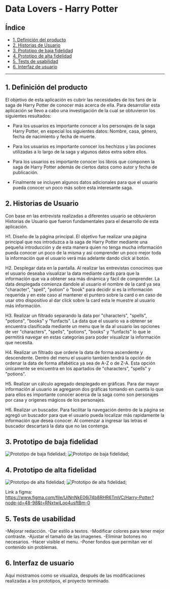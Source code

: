# Data Lovers - Harry Potter

## Índice

* [1. Definición del producto](#1-definición-del-producto)
* [2. Historias de Usuario](#2-historias-de-usuario)
* [3. Prototipo de baja fidelidad](#3-prototipo-de-baja-fidelidad)
* [4. Prototipo de alta fidelidad](#4-prototipo-de-alta-fidelidad)
* [5. Tests de usabilidad](#5-tests-de-usabilidad)
* [6. Interfaz de usuario](#6-interfaz-de-usuario)

***

## 1. Definición del producto

El objetivo de esta aplicación es cubrir las necesidades de los fans de la saga de Harry Potter de conocer más acerca de ella. Para desarrollar esta aplicación se llevo a cabo una investigación de la cual se obtuvieron los siguientes resultados:

* Para los usuarios es importante conocer a los personajes de la saga Harry Potter, en especial los siguientes datos: Nombre, casa, género, fecha de nacimiento y fecha de muerte.

* Para los usuarios es importante conocer los hechizos y las pociones utilizadas a lo largo de la saga y algunos datos extra sobre ellos.

* Para los usuarios es importante conocer los libros que componen la saga de Harry Potter además de ciertos datos como autor y fecha de publicación.

* Finalmente se incluyen algunos datos adicionales para que el usuario pueda conocer un poco más sobre esta interesante saga.
## 2. Historias de Usuario

Con base en las entrevista realizadas a diferentes usuario se obtuvieron Historias de Usuario que fueron fundamentales para el desarrollo de esta aplicación.

H1. Diseño de la página principal.
El objetivo fue realizar una página principal que nos introduzca a la saga de Harry Potter mediante una pequeña introducción y de esta manera quien no tenga mucha información pueda conocer un poco de la misma y así comprender un poco mejor toda la información que el usuario verá más adelante dando click al botón.

H2. Desplegar data en la pantalla.
Al realizar las entrevistas conocimos que el usuario deseaba visualizar la data mediante cards para que la información que va a obtener sea más dinámica y fácil de comprender.
La data desplegada comienza dandole al usuario el nombre de la card ya sea "character", "spell", "potion" o "book" para decidir si es la información requerida y en este caso al mantener el puntero sobre la card o en caso de usar otro dispositivo al dar click sobre la card esta le muestre al usuario más información.

H3. Realizar un filtrado separando la data por "characters", "spells", "potions", "books" y "funfacts".
La data que el usuario va a obtener se encuentra clasificada mediante un menu que le da al usuario las opciones de ver "characters", "spells", "potions", "books" y "funfacts" lo que le permitirá navegar en estas categorías para poder visualizar la información que necesita.

H4. Realizar un filtrado que ordene la data de forma ascendente y descendente.
Dentro del menu el usuario también tendrá la opción de ordenar la data de forma alfabética ya sea de A-Z o de Z-A.
Esta opción únicamente se encuentra en los apartados de "characters", "spells" y "potions".

H5. Realizar un cálculo agregado desplegado en gráficas.
Para dar mayor información al usuario se agregaron dos gráficas tomando en cuenta lo que para ellos es importante conocer acerca de la saga como son personajes por casa y origenes mágicos de los personajes.

H6. Realizar un buscador.
Para facilitar la navegación dentro de la página se agregó un buscador para que el usuario pueda localizar más rapidamente la información que desea conocer. Al comenzar a ingresar las letras el buscador descartará la data que no las contenga. 
## 3. Prototipo de baja fidelidad

![Prototipo de baja fidelidad](/src/img/P-bajaF%202.jpg);
![Prototipo de baja fidelidad](/src/img/P-bajaF%20(2).jpg);

## 4. Prototipo de alta fidelidad

![Prototipo de alta fidelidad](/src/img/PAFprincipal.png);
![Prototipo de alta fidelidad](/src/img/PAFmenu.png);

Link a figma: https://www.figma.com/file/UiNnNkE06i74b8RHR6TmVC/Harry-Potter?node-id=48-98&t=RNxtwiLoo4usftBm-0

## 5. Tests de usabilidad

-Mejorar redacción.
-Dar estilo a textos.
-Modificar colores para tener mejor contraste.
-Ajustar el tamaño de las imagenes.
-Eliminar botones no necesarios.
-Hacer visible el menu.
-Poner fondos que permitan ver el contenido sin problemas.
## 6. Interfaz de usuario

Aquí mostramos como se visualiza, después de las modificaciones realizadas a los prototipos, el proyecto terminado.


